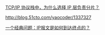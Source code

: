 
[TCP/IP 协议栈中，为什么选择 IP 层负责分片？](https://www.zhihu.com/question/22181709)

http://blog.51cto.com/yaocoder/1337327

[一个经典问题：IP报文是如何到达终点的？](https://zhuanlan.zhihu.com/p/37713042)